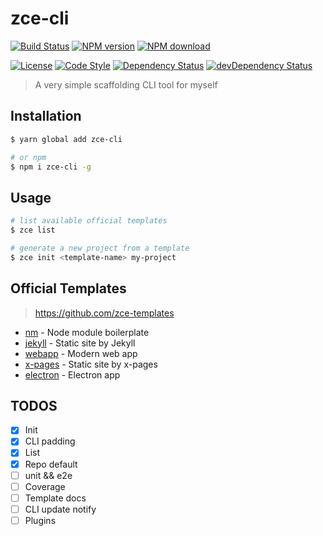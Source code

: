 # zce-cli

[![Build Status][travis-image]][travis-url]
[![NPM version][npm-image]][npm-url]
[![NPM download][download-image]][download-url]

[![License][license-image]][license-url]
[![Code Style][style-image]][style-url]
[![Dependency Status][dependency-image]][dependency-url]
[![devDependency Status][devdependency-image]][devdependency-url]

[travis-image]: https://img.shields.io/travis/zce/zce-cli.svg
[travis-url]: https://travis-ci.org/zce/zce-cli
[npm-image]: https://img.shields.io/npm/v/zce-cli.svg
[npm-url]: https://npmjs.org/package/zce-cli
[download-image]: https://img.shields.io/npm/dm/zce-cli.svg
[download-url]: https://npmjs.org/package/zce-cli
[dependency-image]: https://img.shields.io/david/zce/zce-cli.svg
[dependency-url]: https://david-dm.org/zce/zce-cli
[devdependency-image]: https://img.shields.io/david/dev/zce/zce-cli.svg
[devdependency-url]: https://david-dm.org/zce/zce-cli?type=dev
[license-image]: https://img.shields.io/npm/l/zce-cli.svg
[license-url]: https://github.com/zce/zce-cli/blob/master/LICENSE
[style-image]: https://img.shields.io/badge/code%20style-standard-brightgreen.svg
[style-url]: http://standardjs.com/

> A very simple scaffolding CLI tool for myself

## Installation

```sh
$ yarn global add zce-cli

# or npm
$ npm i zce-cli -g
```

## Usage

```sh
# list available official templates
$ zce list

# generate a new project from a template
$ zce init <template-name> my-project
```

## Official Templates

> https://github.com/zce-templates

- [nm](https://github.com/zce-templates/nm) - Node module boilerplate
- [jekyll](https://github.com/zce-templates/jekyll) - Static site by Jekyll
- [webapp](https://github.com/zce-templates/webapp) - Modern web app
- [x-pages](https://github.com/zce-templates/x-pages) - Static site by x-pages
- [electron](https://github.com/zce-templates/electron) - Electron app

## TODOS

- [x] Init
- [x] CLI padding
- [x] List
- [x] Repo default
- [ ] unit && e2e
- [ ] Coverage
- [ ] Template docs
- [ ] CLI update notify
- [ ] Plugins
